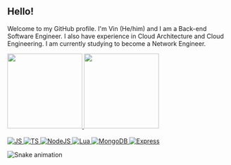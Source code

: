 ## Hello!
Welcome to my GitHub profile. I'm Vin (He/him) and I am a Back-end Software Engineer. I also have experience in Cloud Architecture and Cloud Engineering. I am currently studying to become a Network Engineer.

<div>
  <a href="https://github.com/VinDotRun">
    <img height="170em" src="https://github-readme-stats.vercel.app/api?username=VinDotRun&show_icons=true&theme=midnight-purple&include_all_commits=true&count_private=true">
    <img height="170em" src="https://github-readme-stats.vercel.app/api/top-langs/?username=VinDotRun&layout=compact&langs_count=7&theme=midnight-purple">
  </a>
</div>

<div style="display: inline_block"><br>
  <a href="https://github.com/VinDotRun">
      <img alt="JS" src="https://img.shields.io/badge/JavaScript-F7DF1E?style=for-the-badge&logo=javascript&logoColor=black">
      <img alt="TS" src="https://img.shields.io/badge/TypeScript-3178C6?style=for-the-badge&logo=typescript&logoColor=white">
      <img alt="NodeJS" src="https://img.shields.io/badge/Node.js-43853D?style=for-the-badge&logo=node.js&logoColor=white">
      <img alt="Lua" src="https://img.shields.io/badge/Lua-2C2D72?style=for-the-badge&logo=lua&logoColor=white">
      <img alt="MongoDB" src="https://img.shields.io/badge/MongoDB-4EA94B?style=for-the-badge&logo=mongodb&logoColor=white">
      <img alt="Express" src="https://img.shields.io/badge/Express.js-404D59?style=for-the-badge">
  </a>
</div>

![Snake animation](https://github.com/VinDotRun/VinDotRun/blob/output/github-contribution-grid-snake.svg)
